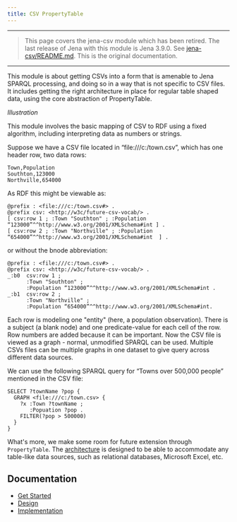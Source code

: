 ```yaml
---
title: CSV PropertyTable
---
```


----
> This page covers the jena-csv module which has been retired.
> The last release of Jena with this module is Jena 3.9.0.
> See [jena-csv/README.md](https://github.com/apache/jena/tree/main/jena-csv).
> This is the original documentation.
----

This module is about getting CSVs into a form that is amenable to Jena SPARQL processing, and doing so in a way that is not specific to CSV files. 
It includes getting the right architecture in place for regular table shaped data, using the core abstraction of PropertyTable.

*Illustration*

This module involves the basic mapping of CSV to RDF using a fixed algorithm, including interpreting data as numbers or strings.

Suppose we have a CSV file located in “file:///c:/town.csv”, which has one header row, two data rows:

    Town,Population
    Southton,123000
    Northville,654000
 
As RDF this might be viewable as:
 
    @prefix : <file:///c:/town.csv#> .
    @prefix csv: <http://w3c/future-csv-vocab/> .
    [ csv:row 1 ; :Town "Southton" ; :Population  “123000”^^http://www.w3.org/2001/XMLSchema#int ] .
    [ csv:row 2 ; :Town "Northville" ; :Population  “654000”^^http://www.w3.org/2001/XMLSchema#int  ] .
 
or without the bnode abbreviation:
 
    @prefix : <file:///c:/town.csv#> .
    @prefix csv: <http://w3c/future-csv-vocab/> .
    _:b0  csv:row 1 ;
          :Town "Southton" ;
          :Population “123000”^^http://www.w3.org/2001/XMLSchema#int .
    _:b1  csv:row 2 ;
          :Town "Northville" ;
          :Population “654000”^^http://www.w3.org/2001/XMLSchema#int.
          
Each row is modeling one "entity" (here, a population observation). 
There is a subject (a blank node) and one predicate-value for each cell of the row. 
Row numbers are added because it can be important. 
Now the CSV file is viewed as a graph - normal, unmodified SPARQL can be used. 
Multiple CSVs files can be multiple graphs in one dataset to give query across different data sources.
 
We can use the following SPARQL query for “Towns over 500,000 people” mentioned in the CSV file:
 
    SELECT ?townName ?pop {
      GRAPH <file:///c:/town.csv> {
        ?x :Town ?townName ;
           :Popuation ?pop .
        FILTER(?pop > 500000)
      }
    }

What's more, we make some room for future extension through `PropertyTable`.
The [architecture](design.html) is designed to be able to accommodate any table-like data sources, such as relational databases, Microsoft Excel, etc.

## Documentation

-   [Get Started](get_started.html)
-   [Design](design.html)
-   [Implementation](implementation.html)



